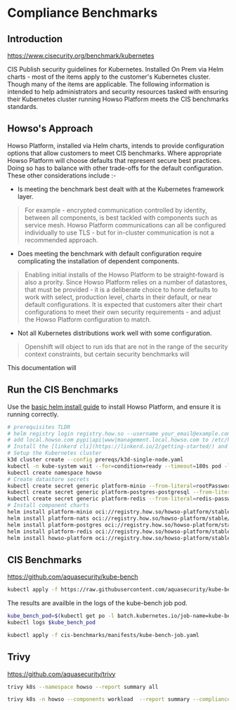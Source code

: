 # Compliance Benchmarks

## Introduction
https://www.cisecurity.org/benchmark/kubernetes

CIS Publish security guidelines for Kubernetes.  Installed On Prem via Helm charts - most of the items apply to the customer's Kubernetes cluster.  Though many of the items are applicable.  The following information is intended to help administrators and security resources tasked with ensuring their Kubernetes cluster running Howso Platform meets the CIS benchmarks standards.

## Howso's Approach
Howso Platform, installed via Helm charts, intends to provide configuration options that allow customers to meet CIS benchmarks.  Where appropriate Howso Platform will choose defaults that represent secure best practices. Doing so has to balance with other trade-offs for the default configuration.  These other considerations include :- 

- Is meeting the benchmark best dealt with at the Kubernetes framework layer.
> For example - encrypted communication controlled by identity, between all components, is best tackled with components such as service mesh. Howso Platform communications can all be configured individually to use TLS - but for in-cluster communication is not a recommended approach. 

- Does meeting the benchmark with default configuration require complicating the installation of dependent components.
> Enabling initial installs of the Howso Platform to be straight-foward is also a prority.  Since Howso Platform relies on a number of datastores, that must be provided - it is a deliberate choice to hone defaults to work with select, production level, charts in their default, or near default configurations.  It is expected that customers alter their chart configurations to meet their own security requirements - and adjust the Howso Platform configuration to match. 

- Not all Kubernetes distributions work well with some configuration.
> Openshift will object to run ids that are not in the range of the security context constraints, but certain security benchmarks will 

This documentation will 

## Run the CIS Benchmarks
Use the [basic helm install guide](../helm-basic/README.md) to install Howso Platform, and ensure it is running correctly.

```sh
# prerequisites TLDR
# helm registry login registry.how.so --username your_email@example.com --password your_license_id 
# add local.howso.com pypi|api|www|management.local.howso.com to /etc/hosts 
# Install the [linkerd cli](https://linkerd.io/2/getting-started/) and the certificate tool [step](https://smallstep.com/docs/step-cli/).
# Setup the Kubernetes cluster
k3d cluster create --config prereqs/k3d-single-node.yaml
kubectl -n kube-system wait --for=condition=ready --timeout=180s pod -l k8s-app=metrics-server
kubectl create namespace howso
# Create datastore secrets 
kubectl create secret generic platform-minio --from-literal=rootPassword="$(openssl rand -base64 20)" --from-literal=rootUser="$(openssl rand -base64 20)" --dry-run=client -o yaml | kubectl -n howso apply -f -
kubectl create secret generic platform-postgres-postgresql --from-literal=postgres-password="$(openssl rand -base64 20)" --dry-run=client -o yaml | kubectl -n howso apply -f -
kubectl create secret generic platform-redis --from-literal=redis-password="$(openssl rand -base64 20)" --dry-run=client -o yaml | kubectl -n howso apply -f -
# Install component charts 
helm install platform-minio oci://registry.how.so/howso-platform/stable/minio --namespace howso --values helm-basic/manifests/minio.yaml --wait
helm install platform-nats oci://registry.how.so/howso-platform/stable/nats --namespace howso --values helm-basic/manifests/nats.yaml --wait
helm install platform-postgres oci://registry.how.so/howso-platform/stable/postgresql --namespace howso --values helm-basic/manifests/postgres.yaml --wait
helm install platform-redis oci://registry.how.so/howso-platform/stable/redis --namespace howso --values helm-basic/manifests/redis.yaml --wait
helm install howso-platform oci://registry.how.so/howso-platform/stable/howso-platform --namespace howso --values helm-basic/manifests/howso-platform.yaml --wait --timeout 20m
```

## CIS Benchmarks

https://github.com/aquasecurity/kube-bench

```sh
kubectl apply -f https://raw.githubusercontent.com/aquasecurity/kube-bench/main/job.yaml
```

The results are availble in the logs of the kube-bench job pod.
```sh
kube_bench_pod=$(kubectl get po -l batch.kubernetes.io/job-name=kube-bench -oname)
kubectl logs $kube_bench_pod
```

```sh
kubectl apply -f cis-benchmarks/manifests/kube-bench-job.yaml
```


## Trivy

https://github.com/aquasecurity/trivy


```sh
trivy k8s --namespace howso --report summary all
```

```sh
trivy k8s -n howso --components workload  --report summary --compliance k8s-cis all | grep FAIL
```